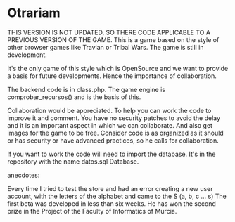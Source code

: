Otrariam
========
THIS VERSION IS NOT UPDATED, SO THERE CODE APPLICABLE TO A PREVIOUS VERSION OF THE GAME.
This is a game based on the style of other browser games like Travian or Tribal Wars. The game is still in development.

It's the only game of this style which is OpenSource and we want to provide a basis for future developments. Hence the importance of collaboration.

The backend code is in class.php. The game engine is comprobar_recursos() and is the basis of this.

Collaboration would be appreciated. To help you can work the code to improve it and comment. You have no security patches to avoid the delay and it is an important aspect in which we can collaborate. And also get images for the game to be free.
Consider code is as organized as it should or has security or have advanced practices, so he calls for collaboration.

If you want to work the code will need to import the database. It's in the repository with the name datos.sql Database.

anecdotes:

Every time I tried to test the store and had an error creating a new user account, with the letters of the alphabet and came to the S (a, b, c ... s)
The first beta was developed in less than six weeks.
He has won the second prize in the Project of the Faculty of Informatics of Murcia.
